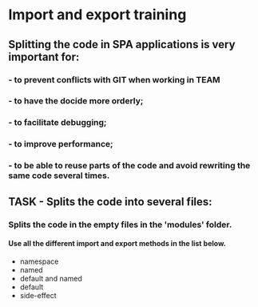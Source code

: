 # Import and export training

## Splitting the code in SPA applications is very important for:

### - to prevent conflicts with GIT when working in TEAM

### - to have the docide more orderly;

### - to facilitate debugging;

### - to improve performance;

### - to be able to reuse parts of the code and avoid rewriting the same code several times.


## TASK - Splits the code into several files: 

### Splits the code in the empty files in the 'modules' folder.

#### Use all the different import and export methods in the list below.

- namespace 
- named 
- default and named
- default
- side-effect 
